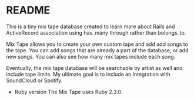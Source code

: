 # README

This is a tiny mix tape database created to learn more about Rails and ActiveRecord association using has_many through rather than belongs_to. 

Mix Tape allows you to create your own custom tape and add add songs to the tape. You can add songs that are already a part of the database, or add new songs. You can also see how many mix tapes include each song.

Eventually, the mix tape database will be searchable by artist as well and include tape limits. My ultimate goal is to include an integration with SoundCloud or Spotify. 

* Ruby version
The Mix Tape uses Ruby 2.3.0.


